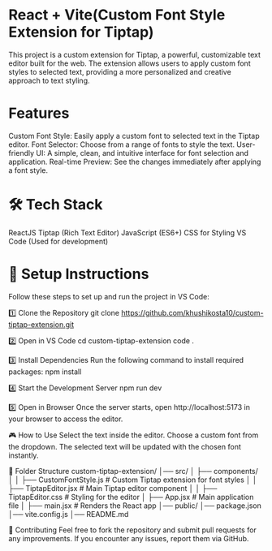 # React + Vite(Custom Font Style Extension for Tiptap)
This project is a custom extension for Tiptap, a powerful, customizable text editor built for the web. The extension allows users to apply custom font styles to selected text, providing a more personalized and creative approach to text styling.

# Features 
Custom Font Style: Easily apply a custom font to selected text in the Tiptap editor.
Font Selector: Choose from a range of fonts to style the text.
User-friendly UI: A simple, clean, and intuitive interface for font selection and application.
Real-time Preview: See the changes immediately after applying a font style.

# 🛠 Tech Stack
ReactJS
Tiptap (Rich Text Editor)
JavaScript (ES6+)
CSS for Styling
VS Code (Used for development)

# 🚀 Setup Instructions
Follow these steps to set up and run the project in VS Code:

1️⃣ Clone the Repository
git clone https://github.com/khushikosta10/custom-tiptap-extension.git

2️⃣ Open in VS Code
cd custom-tiptap-extension
code .

3️⃣ Install Dependencies
Run the following command to install required packages:
npm install

4️⃣ Start the Development Server
npm run dev

5️⃣ Open in Browser
Once the server starts, open http://localhost:5173 in your browser to access the editor.

🎮 How to Use
Select the text inside the editor.
Choose a custom font from the dropdown.
The selected text will be updated with the chosen font instantly.

📌 Folder Structure
custom-tiptap-extension/
│── src/
│   ├── components/
│   │   ├── CustomFontStyle.js  # Custom Tiptap extension for font styles
│   │   ├── TiptapEditor.jsx    # Main Tiptap editor component
│   │   ├── TiptapEditor.css    # Styling for the editor
│   ├── App.jsx                 # Main application file
│   ├── main.jsx                # Renders the React app
│── public/
│── package.json
│── vite.config.js
│── README.md

📝 Contributing
Feel free to fork the repository and submit pull requests for any improvements. If you encounter any issues, report them via GitHub.
